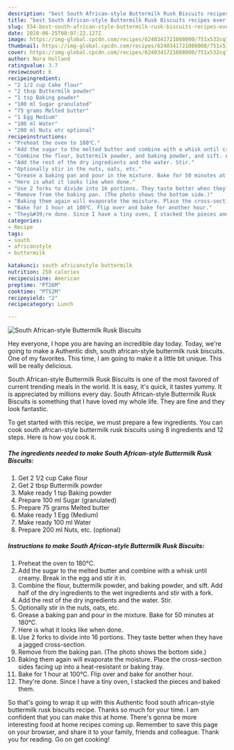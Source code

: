 ```yaml
---
description: "best South African-style Buttermilk Rusk Biscuits recipes ever | how long to fry South African-style Buttermilk Rusk Biscuits"
title: "best South African-style Buttermilk Rusk Biscuits recipes ever | how long to fry South African-style Buttermilk Rusk Biscuits"
slug: 554-best-south-african-style-buttermilk-rusk-biscuits-recipes-ever-how-long-to-fry-south-african-style-buttermilk-rusk-biscuits
date: 2020-06-25T00:07:22.127Z
image: https://img-global.cpcdn.com/recipes/6240341721088000/751x532cq70/south-african-style-buttermilk-rusk-biscuits-recipe-main-photo.jpg
thumbnail: https://img-global.cpcdn.com/recipes/6240341721088000/751x532cq70/south-african-style-buttermilk-rusk-biscuits-recipe-main-photo.jpg
cover: https://img-global.cpcdn.com/recipes/6240341721088000/751x532cq70/south-african-style-buttermilk-rusk-biscuits-recipe-main-photo.jpg
author: Nora Holland
ratingvalue: 3.7
reviewcount: 6
recipeingredient:
- "2 1/2 cup Cake flour"
- "2 tbsp Buttermilk powder"
- "1 tsp Baking powder"
- "100 ml Sugar granulated"
- "75 grams Melted butter"
- "1 Egg Medium"
- "100 ml Water"
- "200 ml Nuts etc optional"
recipeinstructions:
- "Preheat the oven to 180℃."
- "Add the sugar to the melted butter and combine with a whisk until creamy. Break in the egg and stir it in."
- "Combine the flour, buttermilk powder, and baking powder, and sift. Add half of the dry ingredients to the wet ingredients and stir with a fork."
- "Add the rest of the dry ingredients and the water. Stir."
- "Optionally stir in the nuts, oats, etc."
- "Grease a baking pan and pour in the mixture. Bake for 50 minutes at 180℃."
- "Here is what it looks like when done."
- "Use 2 forks to divide into 16 portions. They taste better when they have a jagged cross-section."
- "Remove from the baking pan. (The photo shows the bottom side.)"
- "Baking them again will evaporate the moisture. Place the cross-section sides facing up into a heat-resistant or baking tray."
- "Bake for 1 hour at 100℃. Flip over and bake for another hour."
- "They&#39;re done. Since I have a tiny oven, I stacked the pieces and baked them."
categories:
- Recipe
tags:
- south
- africanstyle
- buttermilk

katakunci: south africanstyle buttermilk 
nutrition: 250 calories
recipecuisine: American
preptime: "PT26M"
cooktime: "PT52M"
recipeyield: "2"
recipecategory: Lunch

---
```



![South African-style Buttermilk Rusk Biscuits](https://img-global.cpcdn.com/recipes/6240341721088000/751x532cq70/south-african-style-buttermilk-rusk-biscuits-recipe-main-photo.jpg)

Hey everyone, I hope you are having an incredible day today. Today, we're going to make a Authentic dish, south african-style buttermilk rusk biscuits. One of my favorites. This time, I am going to make it a little bit unique. This will be really delicious.

South African-style Buttermilk Rusk Biscuits is one of the most favored of current trending meals in the world. It is easy, it's quick, it tastes yummy. It is appreciated by millions every day. South African-style Buttermilk Rusk Biscuits is something that I have loved my whole life. They are fine and they look fantastic.




To get started with this recipe, we must prepare a few ingredients. You can cook south african-style buttermilk rusk biscuits using 8 ingredients and 12 steps. Here is how you cook it.

<!--inarticleads1-->

##### The ingredients needed to make South African-style Buttermilk Rusk Biscuits:

1. Get 2 1/2 cup Cake flour
1. Get 2 tbsp Buttermilk powder
1. Make ready 1 tsp Baking powder
1. Prepare 100 ml Sugar (granulated)
1. Prepare 75 grams Melted butter
1. Make ready 1 Egg (Medium)
1. Make ready 100 ml Water
1. Prepare 200 ml Nuts, etc. (optional)




<!--inarticleads2-->

##### Instructions to make South African-style Buttermilk Rusk Biscuits:

1. Preheat the oven to 180℃.
1. Add the sugar to the melted butter and combine with a whisk until creamy. Break in the egg and stir it in.
1. Combine the flour, buttermilk powder, and baking powder, and sift. Add half of the dry ingredients to the wet ingredients and stir with a fork.
1. Add the rest of the dry ingredients and the water. Stir.
1. Optionally stir in the nuts, oats, etc.
1. Grease a baking pan and pour in the mixture. Bake for 50 minutes at 180℃.
1. Here is what it looks like when done.
1. Use 2 forks to divide into 16 portions. They taste better when they have a jagged cross-section.
1. Remove from the baking pan. (The photo shows the bottom side.)
1. Baking them again will evaporate the moisture. Place the cross-section sides facing up into a heat-resistant or baking tray.
1. Bake for 1 hour at 100℃. Flip over and bake for another hour.
1. They&#39;re done. Since I have a tiny oven, I stacked the pieces and baked them.




So that's going to wrap it up with this Authentic food south african-style buttermilk rusk biscuits recipe. Thanks so much for your time. I am confident that you can make this at home. There's gonna be more interesting food at home recipes coming up. Remember to save this page on your browser, and share it to your family, friends and colleague. Thank you for reading. Go on get cooking!
